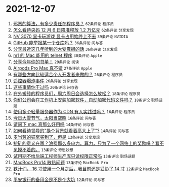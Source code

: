 # 2021-12-07

1. [邪恶的算法，有多少责任在程序员？](https://www.v2ex.com/t/820521) `62条评论` `程序员`
1. [怎么看待央妈 12 月 6 日降准释放 1.2 万亿元](https://www.v2ex.com/t/820511) `62条评论` `分享发现`
1. [NV 3070 显卡玩游戏 显卡占用始终上不去](https://www.v2ex.com/t/820541) `39条评论` `NVIDIA`
1. [GitHub 能举报某一个仓库吗？](https://www.v2ex.com/t/820540) `36条评论` `问与答`
1. [分享最近这几年听到的大受震撼的话](https://www.v2ex.com/t/820528) `36条评论` `分享发现`
1. [m1 的 Mac 能用的 telnet 程序](https://www.v2ex.com/t/820575) `30条评论` `Apple`
1. [分享今年你的书单！](https://www.v2ex.com/t/820522) `29条评论` `阅读`
1. [Airpods Pro Max 真不错](https://www.v2ex.com/t/820567) `27条评论` `Apple`
1. [有哪些方向比较适合个人开发者来做的？](https://www.v2ex.com/t/820593) `26条评论` `程序员`
1. [遥控器爆炸事件](https://www.v2ex.com/t/820510) `26条评论` `分享发现`
1. [这些事情你干过吗](https://www.v2ex.com/t/820525) `20条评论` `问与答`
1. [在外搬砖的程序员们，周六周日会选择怎么放松？](https://www.v2ex.com/t/820614) `18条评论` `程序员`
1. [你们公司会在工作机上安装加密软件，自动加密代码文件吗？](https://www.v2ex.com/t/820551) `18条评论` `职场话题`
1. [使用多个轻量服务器作为 CDN 有人实践过吗？](https://www.v2ex.com/t/820622) `16条评论` `程序员`
1. [今日大雪节气，太阳当空照](https://www.v2ex.com/t/820508) `16条评论` `问与答`
1. [请问下 mac 真那么好用吗](https://www.v2ex.com/t/820616) `14条评论` `问与答`
1. [如何看待领导的"换个背景就看着高大上了"?](https://www.v2ex.com/t/820545) `14条评论` `问与答`
1. [麦当劳的猫窝买到了，但是](https://www.v2ex.com/t/820630) `13条评论` `分享发现`
1. [挖矿的意义在哪？浪费那么多电力，算力，只为了一个网络上的奖励吗？看不见摸不着的。](https://www.v2ex.com/t/820628) `13条评论` `奇思妙想`
1. [试用期不给后端工程师生产库只读权限正常吗](https://www.v2ex.com/t/820587) `13条评论` `职场话题`
1. [MacBook Pro14 散热问题](https://www.v2ex.com/t/820526) `13条评论` `MacBook Pro`
1. [铁汁们， 16 寸使用一个月之后，我目前还是妥协了 14 寸](https://www.v2ex.com/t/820612) `12条评论` `MacBook Pro`
1. [平安银行的备用金是不是个大坑](https://www.v2ex.com/t/820576) `12条评论` `问与答`
